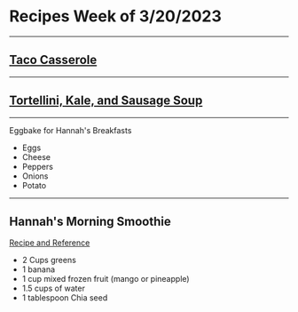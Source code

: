# Recipes Week of 3/20/2023

---

## [Taco Casserole](https://www.saltandlavender.com/easy-taco-casserole-recipe/)



---

## [Tortellini, Kale, and Sausage Soup](https://themodernproper.com/tortellini-soup-with-italian-sausage-and-kale)

---

Eggbake for Hannah's Breakfasts

- Eggs
- Cheese
- Peppers
- Onions
- Potato    

---

## Hannah's Morning Smoothie

[Recipe and Reference](https://joyfoodsunshine.com/green-smoothie/)

- 2 Cups greens
- 1 banana
- 1 cup mixed frozen fruit (mango or pineapple)
- 1.5 cups of water
- 1 tablespoon Chia seed